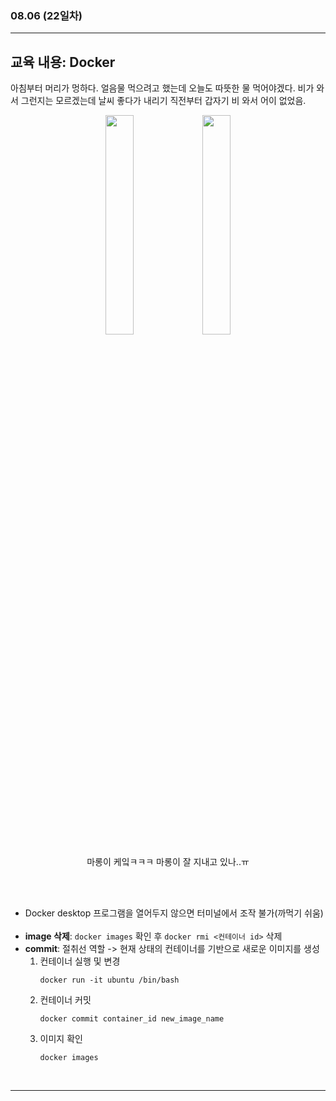 ###  08.06 (22일차)
---
교육 내용: Docker
---
아침부터 머리가 멍하다. 얼음물 먹으려고 했는데 오늘도 따뜻한 물 먹어야겠다. 비가 와서 그런지는 모르겠는데 날씨 좋다가 내리기 직전부터 갑자기 비 와서 어이 없었음. 

<p align="center">
<img src="https://github.com/user-attachments/assets/cdb75b47-4ae0-4636-8321-9c95bc3c26db" width="30%" />   <img src="https://github.com/user-attachments/assets/2b743ff6-f113-4e51-afa8-98700cc19bea" width="30%" />
 </p>
<p align="center">
마롱이 케잌ㅋㅋㅋ 마롱이 잘 지내고 있나..ㅠ</p><br><br>

- Docker desktop 프로그램을 열어두지 않으면 터미널에서 조작 불가(까먹기 쉬움) <br><br>
- **image 삭제**: `docker images` 확인 후 `docker rmi <컨테이너 id>` 삭제 <br>
- **commit**: 절취선 역할 -> 현재 상태의 컨테이너를 기반으로 새로운 이미지를 생성
  1. 컨테이너 실행 및 변경
     ```linux
     docker run -it ubuntu /bin/bash
     ```
  2. 컨테이너 커밋
     ```linux
     docker commit container_id new_image_name
     ```
  3. 이미지 확인
     ```linux
     docker images
     ```
<br>

***
<br> 
